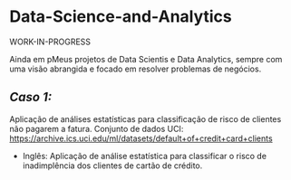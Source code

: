 # Data-Science-and-Analytics

WORK-IN-PROGRESS

Ainda em pMeus projetos de Data Scientis e Data Analytics, sempre com uma visão abrangida e focado em resolver problemas de negócios.

## _Caso 1:_ 
Aplicação de análises estatísticas para classificação de risco de clientes não pagarem a fatura. Conjunto de dados UCI: https://archive.ics.uci.edu/ml/datasets/default+of+credit+card+clients

* Inglês: Aplicação de análise estatística para classificar o risco de inadimplência dos clientes de cartão de crédito.
